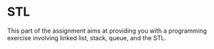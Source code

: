 # STL
This part of the assignment aims at providing you with a programming exercise involving linked list, stack, queue, and the STL.
